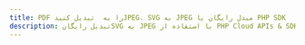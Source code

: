 ---title: PDF را به  تبدیل کنیدJPEG، SVG به JPEG مبدل رایگان یا PHP SDKdescription: تبدیل رایگانSVG به JPEG با استفاده از PHP Cloud APIs & SDK همچنین اسناد PDF را در Cloud ایجاد، ویرایش و رندر کنید.---